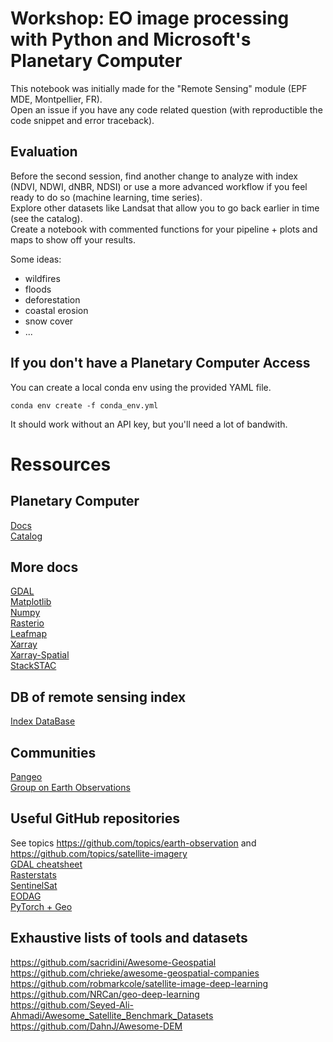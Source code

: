 # Workshop: EO image processing with Python and Microsoft's Planetary Computer
This notebook was initially made for the "Remote Sensing" module (EPF MDE, Montpellier, FR).  
Open an issue if you have any code related question (with reproductible the code snippet and error traceback).

## Evaluation
Before the second session, find another change to analyze with index (NDVI, NDWI, dNBR, NDSI) or
 use a more advanced workflow if you feel ready to do so (machine learning, time series).  
Explore other datasets like Landsat that allow you to go back earlier in time (see the catalog).  
Create a notebook with commented functions for your pipeline + plots and maps to show off your results.  

Some ideas:
* wildfires
* floods
* deforestation
* coastal erosion
* snow cover
* ...

## If you don't have a Planetary Computer Access
You can create a local conda env using the provided YAML file.
```
conda env create -f conda_env.yml
```
It should work without an API key, but you'll need a lot of bandwith.  

# Ressources

## Planetary Computer
[Docs](https://planetarycomputer.microsoft.com/docs/overview/about)  
[Catalog](https://planetarycomputer.microsoft.com/catalog)  

## More docs
[GDAL](https://gdal.org/)  
[Matplotlib](https://matplotlib.org/stable)  
[Numpy](https://numpy.org/doc/stable/)  
[Rasterio](https://rasterio.readthedocs.io/)  
[Leafmap](https://leafmap.org/)  
[Xarray](https://docs.xarray.dev/en/stable/)  
[Xarray-Spatial](https://xarray-spatial.org/index.html)  
[StackSTAC](https://stackstac.readthedocs.io/en/latest/)  

## DB of remote sensing index
[Index DataBase](https://www.indexdatabase.de/)  

## Communities
[Pangeo](https://pangeo.io/index.html)  
[Group on Earth Observations](https://www.earthobservations.org/)  

## Useful GitHub repositories
See topics https://github.com/topics/earth-observation and https://github.com/topics/satellite-imagery   
[GDAL cheatsheet](https://github.com/dwtkns/gdal-cheat-sheet)  
[Rasterstats](https://github.com/perrygeo/python-rasterstats)  
[SentinelSat](https://github.com/sentinelsat/sentinelsat)  
[EODAG](https://github.com/CS-SI/eodag)  
[PyTorch + Geo](https://github.com/microsoft/torchgeo)  

## Exhaustive lists of tools and datasets
https://github.com/sacridini/Awesome-Geospatial  
https://github.com/chrieke/awesome-geospatial-companies  
https://github.com/robmarkcole/satellite-image-deep-learning  
https://github.com/NRCan/geo-deep-learning  
https://github.com/Seyed-Ali-Ahmadi/Awesome_Satellite_Benchmark_Datasets  
https://github.com/DahnJ/Awesome-DEM  